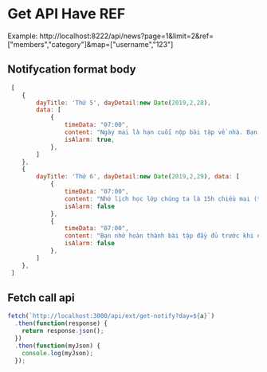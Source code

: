 # Get API Have REF
Example:
http://localhost:8222/api/news?page=1&limit=2&ref=["members","category"]&map=["username","123"]

## Notifycation format body 

```js
 [
    {
        dayTitle: 'Thứ 5', dayDetail:new Date(2019,2,28),
        data: [
            {
                timeData: "07:00",
                content: "Ngày mai là hạn cuối nộp bài tập về nhà. Bạn nhớ hoàn thành bài tập và đẩy lên Github nhé!",
                isAlarm: true,
            },
        ]
    },
    {
        dayTitle: 'Thứ 6', dayDetail:new Date(2019,2,29), data: [
            {
                timeData: "07:00",
                content: "Nhớ lịch học lớp chúng ta là 15h chiều mai (thứ 7) nhé bạn",
                isAlarm: false
            },
            {
                timeData: "07:00",
                content: "Bạn nhớ hoàn thành bài tập đầy đủ trước khi đến lớp nhé!",
                isAlarm: false
            },
        ]
    },    
 ]

```

## Fetch call api
```js
fetch(`http://localhost:3000/api/ext/get-notify?day=${a}`)
  .then(function(response) {
    return response.json();
  })
  .then(function(myJson) {
    console.log(myJson);
  });

```
